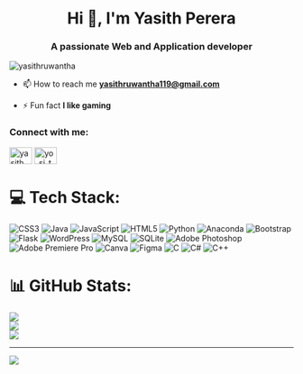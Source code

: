 <h1 align="center">Hi 👋, I'm Yasith Perera</h1>
<h3 align="center">A passionate Web and Application developer</h3>

<p align="left"> <img src="https://komarev.com/ghpvc/?username=yasithruwantha&label=Profile%20views&color=0e75b6&style=flat" alt="yasithruwantha" /> </p>

- 📫 How to reach me **yasithruwantha119@gmail.com**

- ⚡ Fun fact **I like gaming**

<h3 align="left">Connect with me:</h3>
<p align="left">
<a href="https://linkedin.com/in/yasith perera" target="blank"><img align="center" src="https://raw.githubusercontent.com/rahuldkjain/github-profile-readme-generator/master/src/images/icons/Social/linked-in-alt.svg" alt="yasith perera" height="30" width="40" /></a>
<a href="https://instagram.com/yo_si_th_" target="blank"><img align="center" src="https://raw.githubusercontent.com/rahuldkjain/github-profile-readme-generator/master/src/images/icons/Social/instagram.svg" alt="yo_si_th_" height="30" width="40" /></a>
</p>


# 💻 Tech Stack:
![CSS3](https://img.shields.io/badge/css3-%231572B6.svg?style=for-the-badge&logo=css3&logoColor=white) ![Java](https://img.shields.io/badge/java-%23ED8B00.svg?style=for-the-badge&logo=openjdk&logoColor=white) ![JavaScript](https://img.shields.io/badge/javascript-%23323330.svg?style=for-the-badge&logo=javascript&logoColor=%23F7DF1E) ![HTML5](https://img.shields.io/badge/html5-%23E34F26.svg?style=for-the-badge&logo=html5&logoColor=white) ![Python](https://img.shields.io/badge/python-3670A0?style=for-the-badge&logo=python&logoColor=ffdd54) ![Anaconda](https://img.shields.io/badge/Anaconda-%2344A833.svg?style=for-the-badge&logo=anaconda&logoColor=white) ![Bootstrap](https://img.shields.io/badge/bootstrap-%238511FA.svg?style=for-the-badge&logo=bootstrap&logoColor=white) ![Flask](https://img.shields.io/badge/flask-%23000.svg?style=for-the-badge&logo=flask&logoColor=white) ![WordPress](https://img.shields.io/badge/WordPress-%23117AC9.svg?style=for-the-badge&logo=WordPress&logoColor=white) ![MySQL](https://img.shields.io/badge/mysql-4479A1.svg?style=for-the-badge&logo=mysql&logoColor=white) ![SQLite](https://img.shields.io/badge/sqlite-%2307405e.svg?style=for-the-badge&logo=sqlite&logoColor=white) ![Adobe Photoshop](https://img.shields.io/badge/adobe%20photoshop-%2331A8FF.svg?style=for-the-badge&logo=adobe%20photoshop&logoColor=white) ![Adobe Premiere Pro](https://img.shields.io/badge/Adobe%20Premiere%20Pro-9999FF.svg?style=for-the-badge&logo=Adobe%20Premiere%20Pro&logoColor=white) ![Canva](https://img.shields.io/badge/Canva-%2300C4CC.svg?style=for-the-badge&logo=Canva&logoColor=white) ![Figma](https://img.shields.io/badge/figma-%23F24E1E.svg?style=for-the-badge&logo=figma&logoColor=white) ![C](https://img.shields.io/badge/c-%2300599C.svg?style=for-the-badge&logo=c&logoColor=white) ![C#](https://img.shields.io/badge/c%23-%23239120.svg?style=for-the-badge&logo=csharp&logoColor=white) ![C++](https://img.shields.io/badge/c++-%2300599C.svg?style=for-the-badge&logo=c%2B%2B&logoColor=white)
# 📊 GitHub Stats:
![](https://github-readme-stats.vercel.app/api?username=YasithRuwantha&theme=dark&hide_border=false&include_all_commits=true&count_private=false)<br/>
![](https://nirzak-streak-stats.vercel.app/?user=YasithRuwantha&theme=dark&hide_border=false)<br/>
![](https://github-readme-stats.vercel.app/api/top-langs/?username=YasithRuwantha&theme=dark&hide_border=false&include_all_commits=true&count_private=false&layout=compact)

---
[![](https://visitcount.itsvg.in/api?id=YasithRuwantha&icon=10&color=0)](https://visitcount.itsvg.in)

<!-- Proudly created with GPRM ( https://gprm.itsvg.in ) -->
